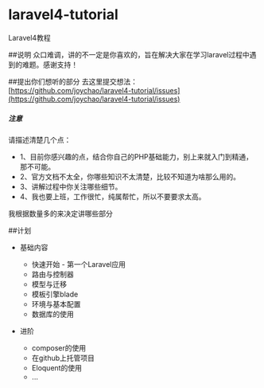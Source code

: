 laravel4-tutorial
=================

Laravel4教程

##说明
众口难调，讲的不一定是你喜欢的，旨在解决大家在学习laravel过程中遇到的难题。感谢支持！

##提出你们想听的部分
去这里提交想法： [https://github.com/joychao/laravel4-tutorial/issues](https://github.com/joychao/laravel4-tutorial/issues)
##### 注意
请描述清楚几个点：
 - 1、目前你感兴趣的点，结合你自己的PHP基础能力，别上来就入门到精通，那不可能。
 - 2、官方文档不太全，你哪些知识不太清楚，比较不知道为啥那么用的。
 - 3、讲解过程中你关注哪些细节。
 - 4、我也要上班，工作很忙，纯属帮忙，所以不要要求太高。

我根据数量多的来决定讲哪些部分


##计划
 - 基础内容
    - 快速开始 - 第一个Laravel应用
    - 路由与控制器
    - 模型与迁移
    - 模板引擎blade
    - 环境与基本配置
    - 数据库的使用

 - 进阶
    - composer的使用
    - 在github上托管项目
    - Eloquent的使用
    - ... 
